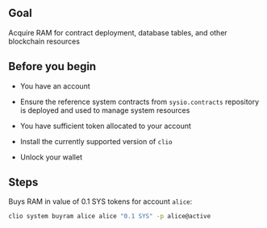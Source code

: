 ## Goal

Acquire RAM for contract deployment, database tables, and other blockchain resources

## Before you begin

* You have an account

* Ensure the reference system contracts from `sysio.contracts` repository is deployed and used to manage system resources

* You have sufficient token allocated to your account

* Install the currently supported version of `clio`

* Unlock your wallet

## Steps

Buys RAM in value of 0.1 SYS tokens for account `alice`:

```sh
clio system buyram alice alice "0.1 SYS" -p alice@active
```